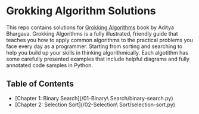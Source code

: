 # **Grokking Algorithm Solutions**
This repo contains solutions for [Grokking Algorithms](https://eg1lib.org/book/2779892/2466e4) book by Aditya Bhargava.
Grokking Algorithms is a fully illustrated, friendly guide that teaches you how to apply common algorithms to the practical problems you face every day as a programmer. 
Starting from sorting and searching to help you build up your skills in thinking algorithmically. Each algotithm has some carefully presented examples that include helpful diagrams and fully annotated code samples in Python.

## Table of Contents

- [Chapter 1: Binary Search](/01-Binary\ Search/binary-search.py)
- [Chapter 2: Selection Sort](/02-Selection\ Sort/selection-sort.py)
